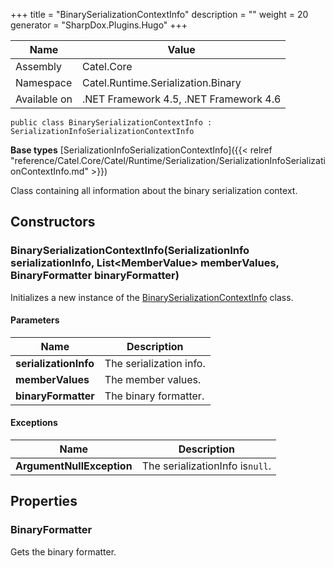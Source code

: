 

+++
title = "BinarySerializationContextInfo" 
description = ""
weight = 20
generator = "SharpDox.Plugins.Hugo"
+++

Name|Value
---|---
Assembly|Catel.Core
Namespace|Catel.Runtime.Serialization.Binary
Available on|.NET Framework 4.5, .NET Framework 4.6

```
public class BinarySerializationContextInfo : SerializationInfoSerializationContextInfo
```

**Base types**
[SerializationInfoSerializationContextInfo]({{&lt; relref "reference/Catel.Core/Catel/Runtime/Serialization/SerializationInfoSerializationContextInfo.md" &gt;}})

Class containing all information about the binary serialization context.

## Constructors

### BinarySerializationContextInfo(SerializationInfo serializationInfo, List&lt;MemberValue&gt; memberValues, BinaryFormatter binaryFormatter)

Initializes a new instance of the [BinarySerializationContextInfo](#) class.

#### Parameters

Name|Description
---|---
**serializationInfo**|The serialization info.
**memberValues**|The member values.
**binaryFormatter**|The binary formatter.

#### Exceptions

Name|Description
---|---
**ArgumentNullException**|The serializationInfo is`null`.

## Properties

### BinaryFormatter

Gets the binary formatter.

